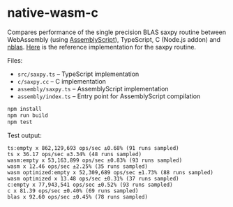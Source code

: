 # native-wasm-c

Compares performance of the single precision BLAS saxpy routine between WebAssembly (using [AssemblyScript](https://github.com/AssemblyScript/assemblyscript)), TypeScript, C (Node.js addon) and [nblas](https://github.com/mateogianolio/nblas).
[Here](https://github.com/Reference-LAPACK/lapack/blob/master/BLAS/SRC/saxpy.f) is the reference implementation for the saxpy routine.

Files:

* `src/saxpy.ts` – TypeScript implementation
* `c/saxpy.cc` – C implementation
* `assembly/saxpy.ts` – AssemblyScript implementation
* `assembly/index.ts` – Entry point for AssemblyScript compilation

```bash
npm install
npm run build
npm test
```

Test output:

```
ts:empty x 862,129,693 ops/sec ±0.68% (91 runs sampled)
ts x 36.17 ops/sec ±3.34% (48 runs sampled)
wasm:empty x 53,163,899 ops/sec ±0.83% (93 runs sampled)
wasm x 12.46 ops/sec ±2.25% (35 runs sampled)
wasm optimized:empty x 52,309,689 ops/sec ±1.73% (88 runs sampled)
wasm optimized x 13.48 ops/sec ±0.31% (37 runs sampled)
c:empty x 77,943,541 ops/sec ±0.52% (93 runs sampled)
c x 81.39 ops/sec ±0.40% (69 runs sampled)
blas x 92.60 ops/sec ±0.45% (78 runs sampled)
```
